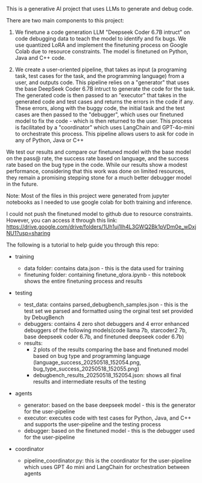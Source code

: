 This is a generative AI project that uses LLMs to generate and debug code. 

There are two main components to this project:

1. We finetune a code generation LLM "Deepseek Coder 6.7B intruct" on code debugging data to teach the model to identify and fix bugs. We use quantized LoRA and implement the finetuning process on Google Colab due to resource constraints. The model is finetuned on Python, Java and C++ code.

2. We create a user-oriented pipeline, that takes as input (a programing task, test cases for the task, and the programming language) from a user, and outputs code.
This pipeline relies on a "generator" that uses the base DeepSeek Coder 6.7B intruct to generate the code for the task. The generated code is then passed to an "executor" that takes in the generated code and test cases and returns the errors in the code if any. These errors, along with the buggy code, the initial task and the test cases are then passed to the "debugger", which uses our finetuned model to fix the code - which is then returned to the user.
This process is facilitated by a "coordinator" which uses LangChain and GPT-4o-mini to orchestrate this process.
This pipeline allows users to ask for code in any of Python, Java or C++

We test our results and compare our finetuned model with the base model on the pass@ rate, the success rate based on language, and the success rate based on the bug type in the code. While our results show a modest performance, considering that this work was done on limited resources, they remain a promising stepping stone for a much better debugger model in the future.

Note: Most of the files in this project were generated from jupyter notebooks as I needed to use google colab for both training and inference.

I could not push the finetuned model to github due to resource constraints. However, you can access it through this link: 
https://drive.google.com/drive/folders/1Uh1uj1Ih4L3GWQ2Bk1pVDm0e_wDxjNU1?usp=sharing

The following is a tutorial to help guide you through this repo:

- training 
  -  data folder: contains data.json - this is the data used for training
  -  finetuning folder: containing finetune_qlora.ipynb - this notebook shows the entire finetuning process and results
  
- testing
  - test_data: contains parsed_debugbench_samples.json - this is the test set we parsed and formatted using the orginal test set provided by DebugBench
  - debuggers: contains 4 zero shot debuggers and 4 error enhanced debuggers of the following models(code llama 7b, starcoder2 7b, base deepseek coder 6.7b, and finetuned deepseek coder 6.7b)
  - results:
      - 2 plots of the results comparing the base and finetuned model based on bug type and programming language 
        (language_success_20250518_152054.png, bug_type_success_20250518_152055.png)
      - debugbench_results_20250518_152054.json: shows all final results and intermediate results of the testing
        
- agents
  - generator: based on the base deepseek model - this is the generator for the user-pipeline
  - executor: executes code with test cases for Python, Java, and C++ and supports the user-pipeline and the testing process
  - debugger: based on the finetuned model - this is the debugger used for the user-pipeline
  
- coordinator
  - pipeline_coordinator.py: this is the coordinator for the user-pipeline which uses GPT 4o mini and LangChain for orchestration between agents   



